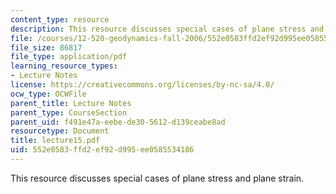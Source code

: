 ```yaml
---
content_type: resource
description: This resource discusses special cases of plane stress and plane strain.
file: /courses/12-520-geodynamics-fall-2006/552e0583ffd2ef92d995ee0585534186_lecture15.pdf
file_size: 86817
file_type: application/pdf
learning_resource_types:
- Lecture Notes
license: https://creativecommons.org/licenses/by-nc-sa/4.0/
ocw_type: OCWFile
parent_title: Lecture Notes
parent_type: CourseSection
parent_uid: f491e47a-eebe-de30-5612-d139ceabe8ad
resourcetype: Document
title: lecture15.pdf
uid: 552e0583-ffd2-ef92-d995-ee0585534186
---
```

This resource discusses special cases of plane stress and plane strain.
